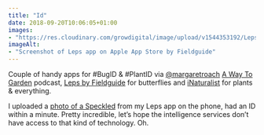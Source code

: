 ```yaml
---
title: "Id"
date: 2018-09-20T10:06:05+01:00
images: 
- "https://res.cloudinary.com/growdigital/image/upload/v1544353192/Leps-30931460278.png"
imageAlt: 
- "Screenshot of Leps app on Apple App Store by Fieldguide"
---
```


Couple of handy apps for #BugID & #PlantID via [@margaretroach](https://twitter.com/margaretroach) [A Way To Garden](https://awaytogarden.com/go-ahead-we-dare-you-widen-your-plant-palette-with-andy-brand/) podcast, [Leps by Fieldguide](https://leps.fieldguide.net/figures) for butterflies and [iNaturalist](https://www.inaturalist.org) for plants & everything.

I uploaded a [photo of a Speckled](https://res.cloudinary.com/growdigital/image/upload/v1544353123/butterfly-42913088460.jpg) from my Leps app on the phone, had an ID within a minute. Pretty incredible, let’s hope the intelligence services don’t have access to that kind of technology. Oh.
